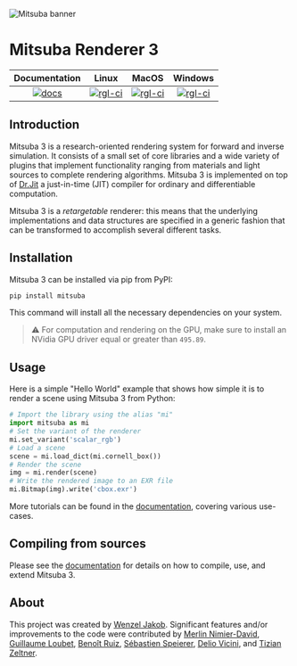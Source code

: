 <!-- <img src="https://github.com/mitsuba-renderer/mitsuba3/raw/master/docs/images/logo_plain.png" width="120" height="120" alt="Mitsuba logo"> -->

<img src="https://raw.githubusercontent.com/mitsuba-renderer/mitsuba-data/master/docs/images/banners/banner_01.jpg"
alt="Mitsuba banner">

# Mitsuba Renderer 3

| Documentation   | Linux             | MacOS             | Windows           |
|      :---:      |       :---:       |       :---:       |       :---:       |
| [![docs][1]][2] | [![rgl-ci][3]][4] | [![rgl-ci][5]][6] | [![rgl-ci][7]][8] |

[1]: https://readthedocs.org/projects/mitsuba/badge/?version=latest
[2]: https://mitsuba.readthedocs.io/en/latest/
[3]: https://rgl-ci.epfl.ch/app/rest/builds/buildType(id:Mitsuba3_LinuxAmd64Clang10)/statusIcon.svg
[4]: https://rgl-ci.epfl.ch/viewType.html?buildTypeId=Mitsuba3_LinuxAmd64Clang10&guest=1
[5]: https://rgl-ci.epfl.ch/app/rest/builds/buildType(id:Mitsuba3_LinuxAmd64gcc9)/statusIcon.svg
[6]: https://rgl-ci.epfl.ch/viewType.html?buildTypeId=Mitsuba3_LinuxAmd64gcc9&guest=1
[7]: https://rgl-ci.epfl.ch/app/rest/builds/buildType(id:Mitsuba3_WindowsAmd64msvc2020)/statusIcon.svg
[8]: https://rgl-ci.epfl.ch/viewType.html?buildTypeId=Mitsuba3_WindowsAmd64msvc2020&guest=1

## Introduction

Mitsuba 3 is a research-oriented rendering system for forward and inverse
simulation. It consists of a small set of core libraries and a wide variety of
plugins that implement functionality ranging from materials and light sources to
complete rendering algorithms. Mitsuba 3 is implemented on top of
[Dr.Jit](https://github.com/mitsuba-renderer/drjit) a just-in-time (JIT)
compiler for ordinary and differentiable computation.

Mitsuba 3 is a *retargetable* renderer: this means that the underlying
implementations and data structures are specified in a generic fashion that can
be transformed to accomplish several different tasks.

## Installation

Mitsuba 3 can be installed via pip from PyPI:

```bash
pip install mitsuba
```

This command will install all the necessary dependencies on your system.

> :warning:
> For computation and rendering on the GPU, make sure to install an NVidia GPU driver equal or greater than `495.89`.

## Usage

Here is a simple "Hello World" example that shows how simple it is to render a
scene using Mitsuba 3 from Python:

```python
# Import the library using the alias "mi"
import mitsuba as mi
# Set the variant of the renderer
mi.set_variant('scalar_rgb')
# Load a scene
scene = mi.load_dict(mi.cornell_box())
# Render the scene
img = mi.render(scene)
# Write the rendered image to an EXR file
mi.Bitmap(img).write('cbox.exr')
```

More tutorials can be found in the [documentation][2], covering various
use-cases.

## Compiling from sources

Please see the [documentation](https://mitsuba.readthedocs.io/en/latest/src/developer_guide.html) for
details on how to compile, use, and extend Mitsuba 3.

## About

This project was created by [Wenzel Jakob](http://rgl.epfl.ch/people/wjakob).
Significant features and/or improvements to the code were contributed by [Merlin
Nimier-David](https://merlin.nimierdavid.fr/), [Guillaume
Loubet](https://maverick.inria.fr/Membres/Guillaume.Loubet/), [Benoît
Ruiz](https://github.com/4str0m), [Sébastien
Speierer](https://speierers.github.io/), [Delio
Vicini](https://dvicini.github.io/), and [Tizian
Zeltner](https://tizianzeltner.com/).
